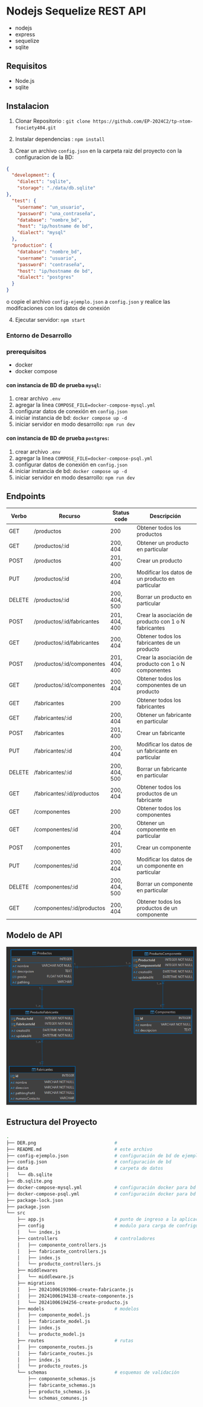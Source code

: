 # Nodejs Sequelize REST API

- nodejs
- express
- sequelize
- sqlite

## Requisitos

- Node.js
- sqlite

## Instalacion

1. Clonar Repositorio : `git clone https://github.com/EP-2024C2/tp-ntom-fsociety404.git`

2. Instalar dependencias : `npm install`

3. Crear un archivo `config.json` en la carpeta raiz del proyecto con la configuracion de la BD:
```json
{
  "development": {
    "dialect": "sqlite",
    "storage": "./data/db.sqlite"
},
  "test": {
    "username": "un_usuario",
    "password": "una_contraseña",
    "database": "nombre_bd",
    "host": "ip/hostname de bd",
    "dialect": "mysql"
  },
  "production": {
    "database": "nombre_bd",
    "username": "usuario",
    "password": "contraseña",
    "host": "ip/hostname de bd",
    "dialect": "postgres"
  }
}
```
o copie el archivo `config-ejemplo.json` a `config.json` y realice las modifcaciones con los datos de conexión 

4. Ejecutar servidor: `npm start`


### Entorno de Desarrollo
### prerequisitos
* docker
* docker compose

#### con instancia de BD de prueba `mysql`:
1. crear archivo `.env`
2. agregar la linea `COMPOSE_FILE=docker-compose-mysql.yml`
3. configurar datos de conexión en `config.json`
3. iniciar instancia de bd: `docker compose up -d`
4. iniciar servidor en modo desarrollo: `npm run dev`
 
#### con instancia de BD de prueba `postgres`:
1. crear archivo `.env`
2. agregar la linea `COMPOSE_FILE=docker-compose-psql.yml`
3. configurar datos de conexión en `config.json`
3. iniciar instancia de bd: `docker compose up -d`
4. iniciar servidor en modo desarrollo: `npm run dev`




## Endpoints

| Verbo  | Recurso                    | Status code   | Descripción                                           |
| ------ | -------------------------- | ------------- | ----------------------------------------------------- |
| GET    | /productos                 | 200           | Obtener todos los productos                           |
| GET    | /productos/:id             | 200, 404      | Obtener un producto en particular                     |
| POST   | /productos                 | 201, 400      | Crear un producto                                     |
| PUT    | /productos/:id             | 200, 404      | Modificar los datos de un producto en particular      |
| DELETE | /productos/:id             | 200, 404, 500 | Borrar un producto en particular                      |
| POST   | /productos/:id/fabricantes | 201, 404, 400 | Crear la asociación de producto con 1 o N fabricantes |
| GET    | /productos/:id/fabricantes | 200, 404      | Obtener todos los fabricantes de un producto          |
| POST   | /productos/:id/componentes | 201, 404, 400 | Crear la asociación de producto con 1 o N componentes |
| GET    | /productos/:id/componentes | 200, 404      | Obtener todos los componentes de un producto          |
| GET    | /fabricantes               | 200           | Obtener todos los fabricantes                         |
| GET    | /fabricantes/:id           | 200, 404      | Obtener un fabricante en particular                   |
| POST   | /fabricantes               | 201, 400      | Crear un fabricante                                   |
| PUT    | /fabricantes/:id           | 200, 404      | Modificar los datos de un fabricante en particular    |
| DELETE | /fabricantes/:id           | 200, 404, 500 | Borrar un fabricante en particular                    |
| GET    | /fabricantes/:id/productos | 200, 404      | Obtener todos los productos de un fabricante          |
| GET    | /componentes               | 200           | Obtener todos los componentes                         |
| GET    | /componentes/:id           | 200, 404      | Obtener un componente en particular                   |
| POST   | /componentes               | 201, 400      | Crear un componente                                   |
| PUT    | /componentes/:id           | 200, 404      | Modificar los datos de un componente en particular    |
| DELETE | /componentes/:id           | 200, 404, 500 | Borrar un componente en particular                    |
| GET    | /componentes/:id/productos | 200, 404      | Obtener todos los productos de un componente          |

## Modelo de API
![DER](DER.png)


## Estructura del Proyecto

```bash
.
├── DER.png                             #    
├── README.md                           # este archivo
├── config-ejemplo.json                 # configuración de bd de ejemplo
├── config.json                         # configuración de bd
├── data                                # carpeta de datos
│   └── db.sqlite
├── db.sqlite.png
├── docker-compose-mysql.yml            # configuración docker para bd mysql
├── docker-compose-psql.yml             # configuración docker para bd postgres
├── package-lock.json
├── package.json
└── src
    ├── app.js                          # punto de ingreso a la aplicación 
    ├── config                          # modulo para carga de confriguración
    │   └── index.js                    
    ├── controllers                     # controladores
    │   ├── componente_controllers.js
    │   ├── fabricante_controllers.js
    │   ├── index.js
    │   └── producto_controllers.js
    ├── middlewares
    │   └── middleware.js
    ├── migrations
    │   ├── 20241006193906-create-fabricante.js
    │   ├── 20241006194138-create-componente.js
    │   └── 20241006194256-create-producto.js
    ├── models                          # modelos
    │   ├── componente_model.js
    │   ├── fabricante_model.js
    │   ├── index.js
    │   └── producto_model.js
    ├── routes                          # rutas
    │   ├── componente_routes.js
    │   ├── fabricante_routes.js
    │   ├── index.js
    │   └── producto_routes.js
    └── schemas                         # esquemas de validación
        ├── componente_schemas.js
        ├── fabricante_schemas.js
        ├── producto_schemas.js
        └── schemas_comunes.js
```
 
